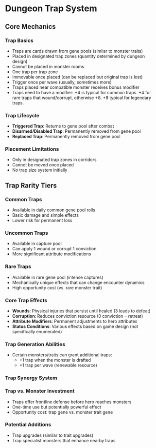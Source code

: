 # Dungeon Trap System

## Core Mechanics

### Trap Basics
- Traps are cards drawn from gene pools (similar to monster traits)
- Placed in designated trap zones (quantity determined by dungeon design)
- Cannot be placed in monster rooms
- One trap per trap zone
- Immovable once placed (can be replaced but original trap is lost)
- Trigger once per wave (usually, sometimes more)
- Traps placed near compatible monster receives bonus modifier
- Traps need to have a modifier: +4 is typical for common traps. +4 for rare traps that wound/corrupt, otherwise +8. +8 typical for legendary traps.

### Trap Lifecycle
- **Triggered Trap**: Returns to gene pool after combat
- **Disarmed/Disabled Trap**: Permanently removed from gene pool
- **Replaced Trap**: Permanently removed from gene pool

### Placement Limitations
- Only in designated trap zones in corridors
- Cannot be moved once placed
- No trap size system initially

## Trap Rarity Tiers

### Common Traps
- Available in daily common gene pool rolls
- Basic damage and simple effects
- Lower risk for permanent loss

### Uncommon Traps
- Available in capture pool
- Can apply 1 wound or corrupt 1 conviction
- More significant attribute modifications

### Rare Traps
- Available in rare gene pool (intense captures)
- Mechanically unique effects that can change encounter dynamics
- High opportunity cost (vs. rare monster trait)

### Core Trap Effects
- **Wounds**: Physical injuries that persist until healed (3 leads to defeat)
- **Corruption**: Reduces conviction resource (0 conviction = retreat)
- **Attribute Modifiers**: Permanent adjustments to hero attributes
- **Status Conditions**: Various effects based on game design (not specifically enumerated)

### Trap Generation Abilities
- Certain monsters/traits can grant additional traps:
  - +1 trap when the monster is drafted
  - +1 trap per wave (renewable resource)

### Trap Synergy System

### Trap vs. Monster Investment
- Traps offer frontline defense before hero reaches monsters
- One-time use but potentially powerful effect
- Opportunity cost: trap gene vs. monster trait gene

### Potential Additions
- Trap upgrades (similar to trait upgrades)
- Trap specialist monsters that enhance nearby traps